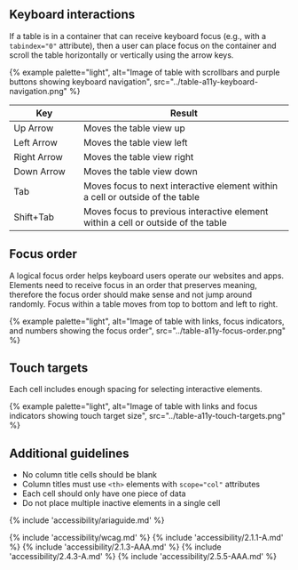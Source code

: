 ## Keyboard interactions

If a table is in a container that can receive keyboard focus (e.g., with a `tabindex="0"` attribute), then a user can place focus on the container and scroll the table horizontally or vertically using the arrow keys.

{% example palette="light",
           alt="Image of table with scrollbars and purple buttons showing keyboard navigation",
           src="../table-a11y-keyboard-navigation.png" %}

<rh-table>
  <table>
    <colgroup>
        <col style="width: 25%" />
        <col />
    </colgroup>
    <thead>
      <tr>
        <th data-label="Key" scope="col">Key</th>
        <th data-label="Result" scope="col">Result</th>
      </tr>
    </thead>
    <tbody>
        <tr>
            <td data-label="Key">Up Arrow</td>
            <td data-label="Result">Moves the table view up</td>
        </tr>
        <tr>
            <td data-label="Key">Left Arrow</td>
            <td data-label="Result">Moves the table view left</td>
        </tr>
        <tr>
            <td data-label="Key">Right Arrow</td>
            <td data-label="Result">Moves the table view right</td>
        </tr>
        <tr>
            <td data-label="Key">Down Arrow</td>
            <td data-label="Result">Moves the table view down</td>
        </tr>
        <tr>
            <td data-label="Key">Tab</td>
            <td data-label="Result">Moves focus to next interactive element within a cell or outside of the table</td>
        </tr>
        <tr>
            <td data-label="Key">Shift+Tab</td>
            <td data-label="Result">Moves focus to previous interactive element within a cell or outside of the table</td>
        </tr>
    </tbody>
  </table>
</rh-table>
    
<!-- | Key {style="width: 25%" } | Result                                                                            |
| ------------------------- | --------------------------------------------------------------------------------- |
| Up Arrow                  | Moves the table view up                                                           |
| Left Arrow                | Moves the table view left                                                         |
| Right Arrow               | Moves the table view right                                                        |
| Down Arrow                | Moves the table view down                                                         |
| Tab                       | Moves focus to next interactive element within a cell or outside of the table     |
| Shift+Tab                 | Moves focus to previous interactive element within a cell or outside of the table | -->

## Focus order

A logical focus order helps keyboard users operate our websites and apps. Elements need to receive focus in an order that preserves meaning, therefore the focus order should make sense and not jump around randomly. Focus within a table moves from top to bottom and left to right.

{% example palette="light",
           alt="Image of table with links, focus indicators, and numbers showing the focus order",
           src="../table-a11y-focus-order.png" %}

## Touch targets

Each cell includes enough spacing for selecting interactive elements.

{% example palette="light",
           alt="Image of table with links and focus indicators showing touch target size",
           src="../table-a11y-touch-targets.png" %}

## Additional guidelines

- No column title cells should be blank
- Column titles must use `<th>` elements with `scope="col"` attributes
- Each cell should only have one piece of data
- Do not place multiple inactive elements in a single cell

{% include 'accessibility/ariaguide.md' %}

{% include 'accessibility/wcag.md' %}
{% include 'accessibility/2.1.1-A.md' %}
{% include 'accessibility/2.1.3-AAA.md' %}
{% include 'accessibility/2.4.3-A.md' %}
{% include 'accessibility/2.5.5-AAA.md' %}